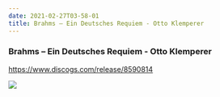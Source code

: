 ```yaml
---
date: 2021-02-27T03-58-01
title: Brahms – Ein Deutsches Requiem - Otto Klemperer 
---
```

### Brahms – Ein Deutsches Requiem - Otto Klemperer 
https://www.discogs.com/release/8590814

![](dayone-moment://E0C8C793BDE74F4299FFC545AFB6F945)
